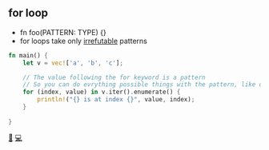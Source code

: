 ## for loop

* fn foo(PATTERN: TYPE) {}
* for loops take only [irrefutable](https://doc.rust-lang.org/book/ch18-02-refutability.html) patterns

```rust
fn main() {
    let v = vec!['a', 'b', 'c'];

    // The value following the for keyword is a pattern
    // So you can do evrything possible things with the pattern, like destructuring
    for (index, value) in v.iter().enumerate() {
        println!("{} is at index {}", value, index);
    }
    
}
```

[📒](https://doc.rust-lang.org/book/ch18-01-all-the-places-for-patterns.html#for-loops)
[💻](https://play.rust-lang.org/?version=stable&mode=debug&edition=2018&gist=21cbe71d5967ca3787fd0acb46017e99)